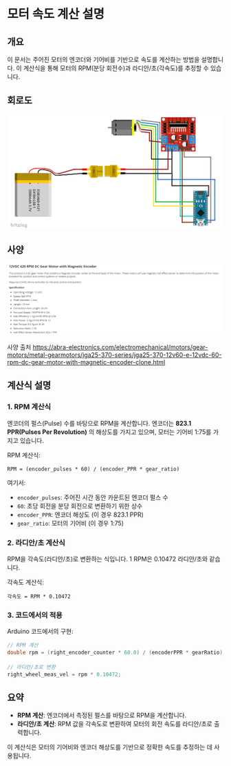# 모터 속도 계산 설명

## 개요
이 문서는 주어진 모터의 엔코더와 기어비를 기반으로 속도를 계산하는 방법을 설명합니다. 이 계산식을 통해 모터의 RPM(분당 회전수)과 라디안/초(각속도)를 추정할 수 있습니다.

## 회로도

![alt text](image-1.png)

## 사양
![모터 사양](./image.png)

사양 출처 
https://abra-electronics.com/electromechanical/motors/gear-motors/metal-gearmotors/jga25-370-series/jga25-370-12v60-e-12vdc-60-rpm-dc-gear-motor-with-magnetic-encoder-clone.html

## 계산식 설명

### 1. RPM 계산식
엔코더의 펄스(Pulse) 수를 바탕으로 RPM을 계산합니다. 엔코더는 **823.1 PPR(Pulses Per Revolution)** 의 해상도를 가지고 있으며, 모터는 기어비 1:75를 가지고 있습니다.

RPM 계산식:
```
RPM = (encoder_pulses * 60) / (encoder_PPR * gear_ratio)
```

여기서:
- `encoder_pulses`: 주어진 시간 동안 카운트된 엔코더 펄스 수
- `60`: 초당 회전을 분당 회전으로 변환하기 위한 상수
- `encoder_PPR`: 엔코더 해상도 (이 경우 823.1 PPR)
- `gear_ratio`: 모터의 기어비 (이 경우 1:75)

### 2. 라디안/초 계산식
RPM을 각속도(라디안/초)로 변환하는 식입니다. 1 RPM은 0.10472 라디안/초와 같습니다.

각속도 계산식:
```
각속도 = RPM * 0.10472
```

### 3. 코드에서의 적용
Arduino 코드에서의 구현:

```cpp
// RPM 계산
double rpm = (right_encoder_counter * 60.0) / (encoderPPR * gearRatio);

// 라디안/초로 변환
right_wheel_meas_vel = rpm * 0.10472;
```

## 요약
- **RPM 계산**: 엔코더에서 측정된 펄스를 바탕으로 RPM을 계산합니다.
- **라디안/초 계산**: RPM 값을 각속도로 변환하여 모터의 회전 속도를 라디안/초로 출력합니다.

이 계산식은 모터의 기어비와 엔코더 해상도를 기반으로 정확한 속도를 추정하는 데 사용됩니다.
